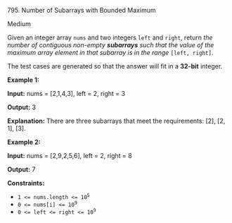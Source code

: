 795\. Number of Subarrays with Bounded Maximum

Medium

Given an integer array `nums` and two integers `left` and `right`, return _the number of contiguous non-empty **subarrays** such that the value of the maximum array element in that subarray is in the range_ `[left, right]`.

The test cases are generated so that the answer will fit in a **32-bit** integer.

**Example 1:**

**Input:** nums = [2,1,4,3], left = 2, right = 3

**Output:** 3

**Explanation:** There are three subarrays that meet the requirements: [2], [2, 1], [3].

**Example 2:**

**Input:** nums = [2,9,2,5,6], left = 2, right = 8

**Output:** 7

**Constraints:**

*   <code>1 <= nums.length <= 10<sup>5</sup></code>
*   <code>0 <= nums[i] <= 10<sup>9</sup></code>
*   <code>0 <= left <= right <= 10<sup>9</sup></code>